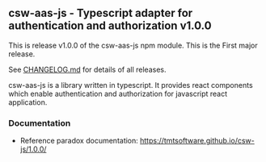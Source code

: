 ## csw-aas-js - Typescript adapter for authentication and authorization v1.0.0

This is release v1.0.0 of the csw-aas-js npm module. This is the First major release. 

See [CHANGELOG.md](CHANGELOG.md) for details of all releases.

csw-aas-js is a library written in typescript. It provides react components which enable
authentication and authorization for javascript react application.

### Documentation
- Reference paradox documentation: https://tmtsoftware.github.io/csw-js/1.0.0/
